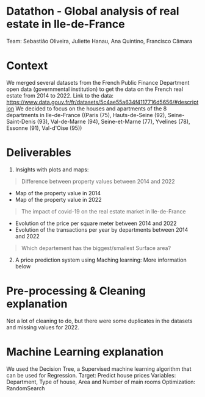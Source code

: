 # Datathon - Global analysis of real estate in Ile-de-France 
Team: Sebastião Oliveira, Juliette Hanau, Ana Quintino, Francisco Câmara

# Context 
We merged several datasets from the French Public Finance Department open data (governmental institution) to get the data on the French real estate from 2014 to 2022.
Link to the data: https://www.data.gouv.fr/fr/datasets/5c4ae55a634f4117716d5656/#description
We decided to focus on the houses and apartments of the 8 departments in Ile-de-France ((Paris (75), Hauts-de-Seine (92), Seine-Saint-Denis (93), Val-de-Marne (94), Seine-et-Marne (77), Yvelines (78), Essonne (91), Val-d'Oise (95))

# Deliverables 
1) Insights with plots and maps: 
> Difference between property values between 2014 and 2022
 - Map of the property value in 2014
 - Map of the property value in 2022

> The impact of covid-19 on the real estate market in Ile-de-France
 - Evolution of the price per square meter between 2014 and 2022
 - Evolution of the transactions per year by departments between 2014 and 2022

> Which departement has the biggest/smallest Surface area?

2) A price prediction system using Maching learning:
More information below

# Pre-processing & Cleaning explanation
Not a lot of cleaning to do, but there were some duplicates in the datasets and missing values for 2022. 
 
# Machine Learning explanation 
We used the Decision Tree, a Supervised machine learning algorithm that can be used for Regression.
Target: Predict house prices
Variables: Department, Type of house, Area and Number of main rooms 
Optimization: RandomSearch

